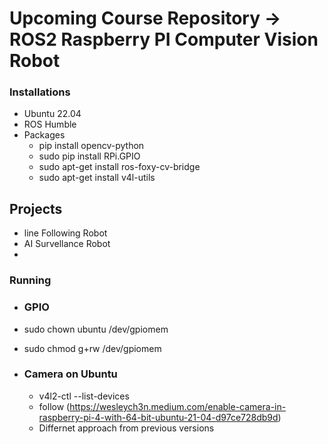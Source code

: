 # Upcoming Course Repository -> ROS2 Raspberry PI Computer Vision Robot

### Installations
- Ubuntu 22.04
- ROS Humble
- Packages
    - pip install opencv-python
    - sudo pip install RPi.GPIO
    - sudo apt-get install ros-foxy-cv-bridge
    - sudo apt-get install v4l-utils



## Projects
- line Following Robot
- AI Survellance Robot
-


### Running
- ### GPIO
-  sudo chown ubuntu /dev/gpiomem
-  sudo chmod g+rw /dev/gpiomem
- ### Camera on Ubuntu

    - v4l2-ctl --list-devices
    - follow (https://wesleych3n.medium.com/enable-camera-in-raspberry-pi-4-with-64-bit-ubuntu-21-04-d97ce728db9d)
    - Differnet approach from previous versions
